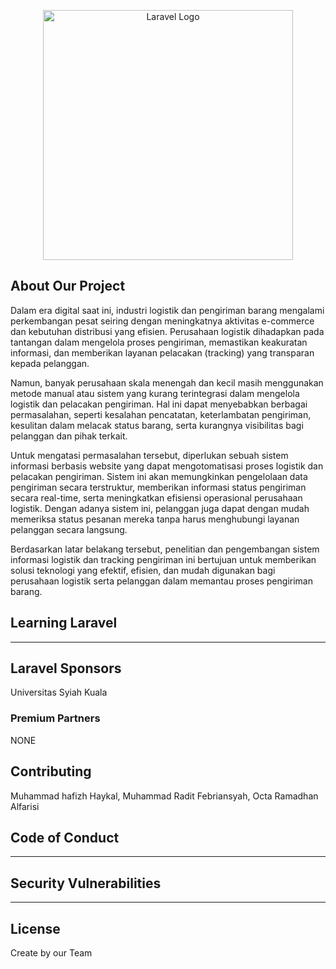<p align="center"><a href="https://laravel.com" target="_blank"><img src="https://raw.githubusercontent.com/laravel/art/master/logo-lockup/5%20SVG/2%20CMYK/1%20Full%20Color/laravel-logolockup-cmyk-red.svg" width="400" alt="Laravel Logo"></a></p>


## About Our Project 

Dalam era digital saat ini, industri logistik dan pengiriman barang mengalami perkembangan pesat seiring dengan meningkatnya aktivitas e-commerce dan kebutuhan distribusi yang efisien. Perusahaan logistik dihadapkan pada tantangan dalam mengelola proses pengiriman, memastikan keakuratan informasi, dan memberikan layanan pelacakan (tracking) yang transparan kepada pelanggan.

Namun, banyak perusahaan skala menengah dan kecil masih menggunakan metode manual atau sistem yang kurang terintegrasi dalam mengelola logistik dan pelacakan pengiriman. Hal ini dapat menyebabkan berbagai permasalahan, seperti kesalahan pencatatan, keterlambatan pengiriman, kesulitan dalam melacak status barang, serta kurangnya visibilitas bagi pelanggan dan pihak terkait.

Untuk mengatasi permasalahan tersebut, diperlukan sebuah sistem informasi berbasis website yang dapat mengotomatisasi proses logistik dan pelacakan pengiriman. Sistem ini akan memungkinkan pengelolaan data pengiriman secara terstruktur, memberikan informasi status pengiriman secara real-time, serta meningkatkan efisiensi operasional perusahaan logistik. Dengan adanya sistem ini, pelanggan juga dapat dengan mudah memeriksa status pesanan mereka tanpa harus menghubungi layanan pelanggan secara langsung.

Berdasarkan latar belakang tersebut, penelitian dan pengembangan sistem informasi logistik dan tracking pengiriman ini bertujuan untuk memberikan solusi teknologi yang efektif, efisien, dan mudah digunakan bagi perusahaan logistik serta pelanggan dalam memantau proses pengiriman barang.

## Learning Laravel

-------------------------

## Laravel Sponsors

Universitas Syiah Kuala

### Premium Partners

NONE

## Contributing

Muhammad hafizh Haykal, 
Muhammad Radit Febriansyah, 
Octa Ramadhan Alfarisi

## Code of Conduct

-----------------------------

## Security Vulnerabilities

----------------------

## License

Create by our Team
